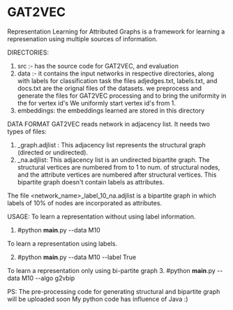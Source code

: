# GAT2VEC
Representation Learning for Attributed Graphs is a framework for learning a represenation
using multiple sources of information.

DIRECTORIES:
  1. src :- has the source code for GAT2VEC, and evaluation
  2. data :- it contains the input networks in respective directories, along with labels for classification task
		the files adjedges.txt, labels.txt, and docs.txt are the orignal files of the datasets. 
		we preprocess and generate the files for GAT2VEC processing and to bring the uniformity in the for vertex id's
		We uniformly start vertex id's from 1. 
  3. embeddings: the embeddings learned are stored in this directory
 
DATA FORMAT
  GAT2VEC reads network in adjacency list. It needs two types of files:
 1. <network name>_graph.adjlist : This adjacency list represents the structural graph (directed or undirected).
 2. <network name>_na.adjlist: This adjacency list is an undirected bipartite graph. The structural vertices are numbered from to 1 to num. of structural nodes, and 
		the attribute vertices are numbered after structural vertices. This bipartite graph doesn't contain labels as attributes. 

  The file <network_name>_label_10_na.adjlist is a bipartite graph in which labels of 10% of nodes are incorporated as attributes.  

USAGE:
To learn a representation without using label information. 

1. #python __main__.py --data M10

To learn a representation using labels.

2. #python __main__.py --data M10 --label True

To learn a representation only using bi-partite graph
3. #python __main__.py --data M10 --algo g2vbip


PS: The pre-processing code for generating structural and bipartite graph will be uploaded soon
    My python code has influence of Java :)
